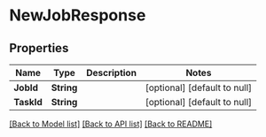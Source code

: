 # NewJobResponse
## Properties

| Name | Type | Description | Notes |
|------------ | ------------- | ------------- | -------------|
| **JobId** | **String** |  | [optional] [default to null] |
| **TaskId** | **String** |  | [optional] [default to null] |

[[Back to Model list]](../README.md#documentation-for-models) [[Back to API list]](../README.md#documentation-for-api-endpoints) [[Back to README]](../README.md)

